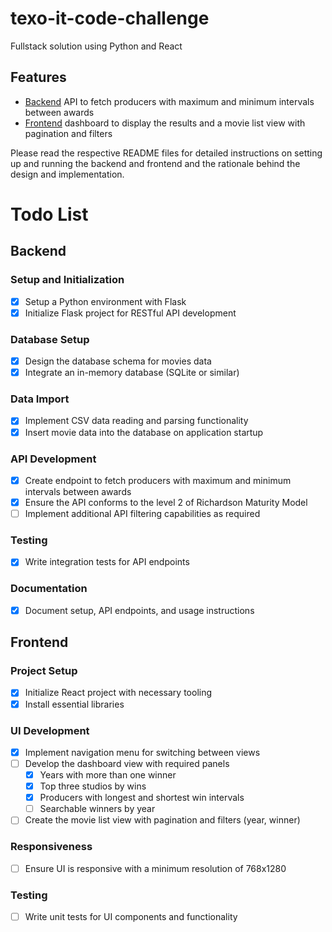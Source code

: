 # texo-it-code-challenge
Fullstack solution using Python and React

## Features
- [Backend](backend/README.md) API to fetch producers with maximum and minimum intervals between awards
- [Frontend](frontend/README.md) dashboard to display the results and a movie list view with pagination and filters

Please read the respective README files for detailed instructions on setting up and running the backend and frontend and the rationale behind the design and implementation.

# Todo List

## Backend

### Setup and Initialization
- [x] Setup a Python environment with Flask
- [x] Initialize Flask project for RESTful API development

### Database Setup
- [x] Design the database schema for movies data
- [x] Integrate an in-memory database (SQLite or similar)

### Data Import
- [x] Implement CSV data reading and parsing functionality
- [x] Insert movie data into the database on application startup

### API Development
- [x] Create endpoint to fetch producers with maximum and minimum intervals between awards
- [x] Ensure the API conforms to the level 2 of Richardson Maturity Model
- [ ] Implement additional API filtering capabilities as required

### Testing
- [x] Write integration tests for API endpoints

### Documentation
- [x] Document setup, API endpoints, and usage instructions

## Frontend

### Project Setup
- [x] Initialize React project with necessary tooling
- [x] Install essential libraries 

### UI Development
- [x] Implement navigation menu for switching between views
- [ ] Develop the dashboard view with required panels
  - [x] Years with more than one winner
  - [x] Top three studios by wins
  - [x] Producers with longest and shortest win intervals
  - [ ] Searchable winners by year
- [ ] Create the movie list view with pagination and filters (year, winner)

### Responsiveness
- [ ] Ensure UI is responsive with a minimum resolution of 768x1280

### Testing
- [ ] Write unit tests for UI components and functionality
